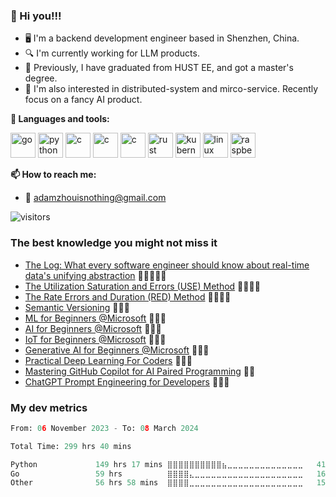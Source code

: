 ### 👋 Hi you!!!

* 🖥 I'm a backend development engineer based in Shenzhen, China.
* 🔍 I'm currently working for LLM products.
* 💼 Previously, I have graduated from HUST EE, and got a master's degree.
* 🧐 I'm also interested in distributed-system and mirco-service. Recently focus on a fancy AI product.

**🌈 Languages and tools:**

<p align="left">
<img src="https://cdn.jsdelivr.net/gh/devicons/devicon/icons/go/go-original.svg" alt="go" width="40" height="40"/>
<img src="https://cdn.jsdelivr.net/gh/devicons/devicon/icons/python/python-original.svg" alt="python" width="40" height="40"/>
<img src="https://cdn.jsdelivr.net/gh/devicons/devicon/icons/c/c-original.svg" alt="c" width="40" height="40"/>
<img src="https://cdn.jsdelivr.net/gh/devicons/devicon/icons/cplusplus/cplusplus-original.svg" alt="c" width="40" height="40"/>
<img src="https://cdn.jsdelivr.net/gh/devicons/devicon/icons/solidity/solidity-original.svg" alt="c" width="40" height="40"/>
<img src="https://cdn.jsdelivr.net/gh/devicons/devicon/icons/bash/bash-original.svg" alt="rust" width="40" height="40"/>
<img src="https://cdn.jsdelivr.net/gh/devicons/devicon/icons/kubernetes/kubernetes-plain.svg" alt="kubernetes" width="40" height="40"/>
<img src="https://cdn.jsdelivr.net/gh/devicons/devicon/icons/linux/linux-original.svg" alt="linux" width="40" height="40"/>
<img src="https://cdn.jsdelivr.net/gh/devicons/devicon/icons/raspberrypi/raspberrypi-original.svg" alt="raspberrypi" width="40" height="40"/>
</p>
  
**📫 How to reach me:**

* :email: adamzhouisnothing@gmail.com

<p align="left">
<img src="https://visitor-badge.laobi.icu/badge?page_id=amazingchow.amazingchow" alt="visitors"/>
</p>

### The best knowledge you might not miss it

* [The Log: What every software engineer should know about real-time data's unifying abstraction](https://engineering.linkedin.com/distributed-systems/log-what-every-software-engineer-should-know-about-real-time-datas-unifying) 💎💎💎💎💎
* [The Utilization Saturation and Errors (USE) Method](https://www.brendangregg.com/usemethod.html) 💎💎💎💎
* [The Rate Errors and Duration (RED) Method](https://www.weave.works/blog/the-red-method-key-metrics-for-microservices-architecture/) 💎💎💎💎
* [Semantic Versioning](https://semver.org/) 💎💎💎
* [ML for Beginners @Microsoft](https://microsoft.github.io/ML-For-Beginners/#/) 💎💎💎
* [AI for Beginners @Microsoft](https://microsoft.github.io/AI-For-Beginners/) 💎💎💎
* [IoT for Beginners @Microsoft](https://microsoft.github.io/IoT-For-Beginners/#/) 💎💎💎
* [Generative AI for Beginners @Microsoft](https://microsoft.github.io/generative-ai-for-beginners/#/) 💎💎💎
* [Practical Deep Learning For Coders](https://course.fast.ai/) 💎💎💎
* [Mastering GitHub Copilot for AI Paired Programming](https://github.com/microsoft/Mastering-GitHub-Copilot-for-Paired-Programming?tab=readme-ov-file) 💎💎
* [ChatGPT Prompt Engineering for Developers](https://learn.deeplearning.ai/chatgpt-prompt-eng/lesson/1/introduction) 💎💎💎

### My dev metrics

<!--START_SECTION:waka-->

```python
From: 06 November 2023 - To: 08 March 2024

Total Time: 299 hrs 40 mins

Python             149 hrs 17 mins ⣿⣿⣿⣿⣿⣿⣿⣿⣿⣿⣦⣀⣀⣀⣀⣀⣀⣀⣀⣀⣀⣀⣀⣀⣀   41.86 %
Go                 59 hrs          ⣿⣿⣿⣿⣄⣀⣀⣀⣀⣀⣀⣀⣀⣀⣀⣀⣀⣀⣀⣀⣀⣀⣀⣀⣀   16.55 %
Other              56 hrs 58 mins  ⣿⣿⣿⣿⣀⣀⣀⣀⣀⣀⣀⣀⣀⣀⣀⣀⣀⣀⣀⣀⣀⣀⣀⣀⣀   15.97 %
```

<!--END_SECTION:waka-->
